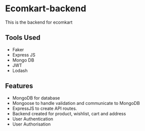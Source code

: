 # Ecomkart-backend
This is the backend for ecomkart
## Tools Used
 * Faker
 * Express JS
 * Mongo DB
 * JWT
 * Lodash
  
## Features
  * MongoDB for database
  * Mongoose to handle validation and communicate to MongoDB
  * ExpressJS to create API routes.
  * Backend created for product, wishlist, cart and address 
  * User Authentication
  * User Authorisation